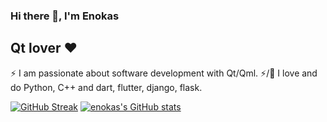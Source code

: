 ### Hi there 👋, I'm Enokas
## Qt lover ❤️
⚡ I am passionate about software development with Qt/Qml.
⚡/🌱 I love and do Python, C++ and dart, flutter, django, flask. 
<!--
**ssakone/ssakone** is a ✨ _special_ ✨ repository because its `README.md` (this file) appears on your GitHub profile.

Here are some ideas to get you started:

- 🔭 I’m currently working on ...
- 🌱 I’m currently learning ...
- 👯 I’m looking to collaborate on ...
- 🤔 I’m looking for help with ...
- 💬 Ask me about ...
- 📫 How to reach me: ...
- 😄 Pronouns: ...
- ⚡ Fun fact: ...
-->
[![GitHub Streak](https://github-readme-streak-stats.herokuapp.com/?user=DenverCoder1&theme=highcontrast)](https://sakone.pro)
[![enokas's GitHub stats](https://github-readme-stats.vercel.app/api?username=ssakone&show_icons=true&theme=radical)](https://sakone.pro)
